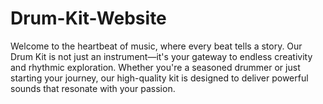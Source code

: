 # Drum-Kit-Website
Welcome to the heartbeat of music, where every beat tells a story. Our Drum Kit is not just an instrument—it's your gateway to endless creativity and rhythmic exploration. Whether you're a seasoned drummer or just starting your journey, our high-quality kit is designed to deliver powerful sounds that resonate with your passion.
